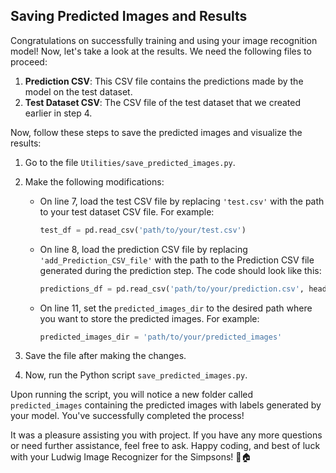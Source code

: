 ## Saving Predicted Images and Results

Congratulations on successfully training and using your image recognition model! Now, let's take a look at the results. We need the following files to proceed:

1. **Prediction CSV**: This CSV file contains the predictions made by the model on the test dataset.
2. **Test Dataset CSV**: The CSV file of the test dataset that we created earlier in step 4.

Now, follow these steps to save the predicted images and visualize the results:

1. Go to the file `Utilities/save_predicted_images.py`.

2. Make the following modifications:

   - On line 7, load the test CSV file by replacing `'test.csv'` with the path to your test dataset CSV file. For example:
     ```python
     test_df = pd.read_csv('path/to/your/test.csv')
     ```

   - On line 8, load the prediction CSV file by replacing `'add_Prediction_CSV_file'` with the path to the Prediction CSV file generated during the prediction step. The code should look like this:
     ```python
     predictions_df = pd.read_csv('path/to/your/prediction.csv', header=None, names=['predicted_label'])
     ```

   - On line 11, set the `predicted_images_dir` to the desired path where you want to store the predicted images. For example:
     ```python
     predicted_images_dir = 'path/to/your/predicted_images'
     ```

3. Save the file after making the changes.

4. Now, run the Python script `save_predicted_images.py`.

Upon running the script, you will notice a new folder called `predicted_images` containing the predicted images with labels generated by your model. You've successfully completed the process!

It was a pleasure assisting you with project. If you have any more questions or need further assistance, feel free to ask. Happy coding, and best of luck with your Ludwig Image Recognizer for the Simpsons! 🎉🏠